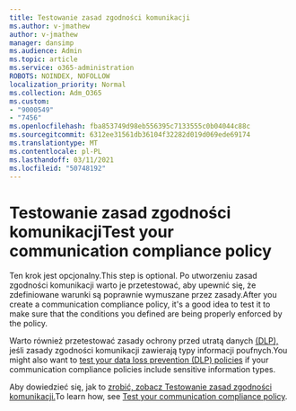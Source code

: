 ```yaml
---
title: Testowanie zasad zgodności komunikacji
ms.author: v-jmathew
author: v-jmathew
manager: dansimp
ms.audience: Admin
ms.topic: article
ms.service: o365-administration
ROBOTS: NOINDEX, NOFOLLOW
localization_priority: Normal
ms.collection: Adm_O365
ms.custom:
- "9000549"
- "7456"
ms.openlocfilehash: fba853749d98eb556395c7133555c0b04044c88c
ms.sourcegitcommit: 6312ee31561db36104f32282d019d069ede69174
ms.translationtype: MT
ms.contentlocale: pl-PL
ms.lasthandoff: 03/11/2021
ms.locfileid: "50748192"
---
```

# <a name="test-your-communication-compliance-policy"></a><span data-ttu-id="8cd30-102">Testowanie zasad zgodności komunikacji</span><span class="sxs-lookup"><span data-stu-id="8cd30-102">Test your communication compliance policy</span></span>

<span data-ttu-id="8cd30-103">Ten krok jest opcjonalny.</span><span class="sxs-lookup"><span data-stu-id="8cd30-103">This step is optional.</span></span> <span data-ttu-id="8cd30-104">Po utworzeniu zasad zgodności komunikacji warto je przetestować, aby upewnić się, że zdefiniowane warunki są poprawnie wymuszane przez zasady.</span><span class="sxs-lookup"><span data-stu-id="8cd30-104">After you create a communication compliance policy, it's a good idea to test it to make sure that the conditions you defined are being properly enforced by the policy.</span></span>

<span data-ttu-id="8cd30-105">Warto również przetestować zasady ochrony przed utratą danych [(DLP),](https://go.microsoft.com/fwlink/?linkid=2110890) jeśli zasady zgodności komunikacji zawierają typy informacji poufnych.</span><span class="sxs-lookup"><span data-stu-id="8cd30-105">You might also want to [test your data loss prevention (DLP) policies](https://go.microsoft.com/fwlink/?linkid=2110890) if your communication compliance policies include sensitive information types.</span></span>

<span data-ttu-id="8cd30-106">Aby dowiedzieć się, jak to [zrobić, zobacz Testowanie zasad zgodności komunikacji.](https://go.microsoft.com/fwlink/?linkid=2111304)</span><span class="sxs-lookup"><span data-stu-id="8cd30-106">To learn how, see [Test your communication compliance policy](https://go.microsoft.com/fwlink/?linkid=2111304).</span></span>
